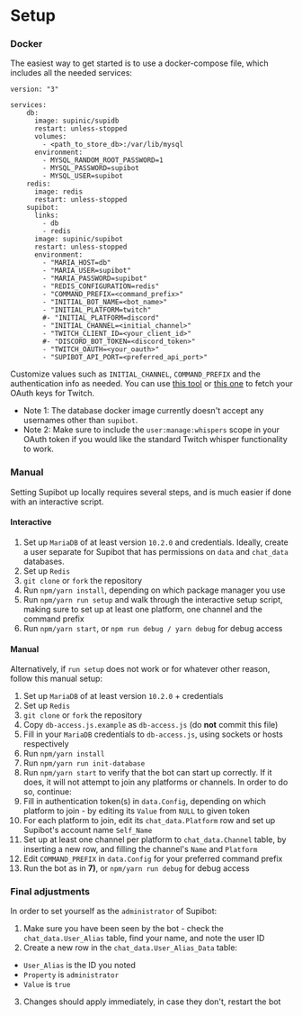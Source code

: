 # Setup

### Docker 

The easiest way to get started is to use a docker-compose file, which includes all the needed services:
```
version: "3"

services:
    db:
      image: supinic/supidb
      restart: unless-stopped
      volumes:
        - <path_to_store_db>:/var/lib/mysql
      environment:
        - MYSQL_RANDOM_ROOT_PASSWORD=1
        - MYSQL_PASSWORD=supibot
        - MYSQL_USER=supibot
    redis:
      image: redis
      restart: unless-stopped
    supibot:
      links:
        - db
        - redis
      image: supinic/supibot
      restart: unless-stopped
      environment:
        - "MARIA_HOST=db"
        - "MARIA_USER=supibot"
        - "MARIA_PASSWORD=supibot"
        - "REDIS_CONFIGURATION=redis"
        - "COMMAND_PREFIX=<command_prefix>"
        - "INITIAL_BOT_NAME=<bot_name>"
        - "INITIAL_PLATFORM=twitch"
        #- "INITIAL_PLATFORM=discord"
        - "INITIAL_CHANNEL=<initial_channel>"
        - "TWITCH_CLIENT_ID=<your_client_id>"
        #- "DISCORD_BOT_TOKEN=<discord_token>"
        - "TWITCH_OAUTH=<your_oauth>"
        - "SUPIBOT_API_PORT=<preferred_api_port>"
```

Customize values such as `INITIAL_CHANNEL`, `COMMAND_PREFIX` and the authentication info as needed.
You can use [this tool](https://twitchapps.com/tmi/) or [this one](https://twitchtokengenerator.com/) to fetch your OAuth keys for Twitch.

- Note 1: The database docker image currently doesn't accept any usernames other than `supibot`.
- Note 2: Make sure to include the `user:manage:whispers` scope in your OAuth token if you would like the standard Twitch whisper functionality to work.

### Manual

Setting Supibot up locally requires several steps, and is much easier if done with an interactive script.

#### Interactive

1) Set up `MariaDB` of at least version `10.2.0` and credentials. Ideally, create a user separate for Supibot that has permissions on `data` and `chat_data` databases.
2) Set up `Redis`
3) `git clone` or `fork` the repository
4) Run `npm/yarn install`, depending on which package manager you use
5) Run `npm/yarn run setup` and walk through the interactive setup script, making sure to set up at least one platform, one channel and the command prefix
6) Run `npm/yarn start`, or `npm run debug / yarn debug` for debug access

#### Manual

Alternatively, if `run setup` does not work or for whatever other reason, follow this manual setup:

1) Set up `MariaDB` of at least version `10.2.0` + credentials
2) Set up `Redis`
3) `git clone` or `fork` the repository
4) Copy `db-access.js.example` as `db-access.js` (do **not** commit this file)
5) Fill in your `MariaDB` credentials to `db-access.js`, using sockets or hosts respectively
6) Run `npm/yarn install`
7) Run `npm/yarn run init-database`
8) Run `npm/yarn start` to verify that the bot can start up correctly. If it does, it will not attempt to join any platforms or channels. In order to do so, continue:
9) Fill in authentication token(s) in `data.Config`, depending on which platform to join - by editing its `Value` from `NULL` to given token
10) For each platform to join, edit its `chat_data.Platform` row and set up Supibot's account name `Self_Name`
11) Set up at least one channel per platform to `chat_data.Channel` table, by inserting a new row, and filling the channel's `Name` and `Platform`
12) Edit `COMMAND_PREFIX` in `data.Config` for your preferred command prefix
13) Run the bot as in **7)**, or `npm/yarn run debug` for debug access

### Final adjustments

In order to set yourself as the `administrator` of Supibot:
1) Make sure you have been seen by the bot - check the `chat_data.User_Alias` table, find your name, and note the user ID
2) Create a new row in the `chat_data.User_Alias_Data` table: 
  - `User_Alias` is the ID you noted
  - `Property` is `administrator`
  - `Value` is `true`
3) Changes should apply immediately, in case they don't, restart the bot
